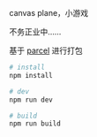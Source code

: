 canvas plane，小游戏

不务正业中……


基于 [parcel](https://github.com/parcel-bundler/parcel) 进行打包

```bash
# install
npm install

# dev
npm run dev

# build
npm run build
```